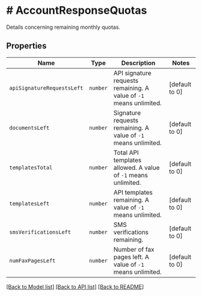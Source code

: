 # # AccountResponseQuotas

Details concerning remaining monthly quotas.

## Properties

Name | Type | Description | Notes
------------ | ------------- | ------------- | -------------
| `apiSignatureRequestsLeft` | ```number``` |  API signature requests remaining. A value of `-1` means unlimited.  |  [default to 0] |
| `documentsLeft` | ```number``` |  Signature requests remaining. A value of `-1` means unlimited.  |  [default to 0] |
| `templatesTotal` | ```number``` |  Total API templates allowed. A value of `-1` means unlimited.  |  [default to 0] |
| `templatesLeft` | ```number``` |  API templates remaining. A value of `-1` means unlimited.  |  [default to 0] |
| `smsVerificationsLeft` | ```number``` |  SMS verifications remaining.  |  [default to 0] |
| `numFaxPagesLeft` | ```number``` |  Number of fax pages left. A value of `-1` means unlimited.  |  [default to 0] |

[[Back to Model list]](../../README.md#models) [[Back to API list]](../../README.md#endpoints) [[Back to README]](../../README.md)
